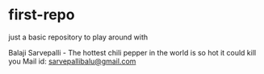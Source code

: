# first-repo
just a basic repository to play around with

Balaji Sarvepalli - The hottest chili pepper in the world is so hot it could kill you
 Mail id: sarvepallibalu@gmail.com
